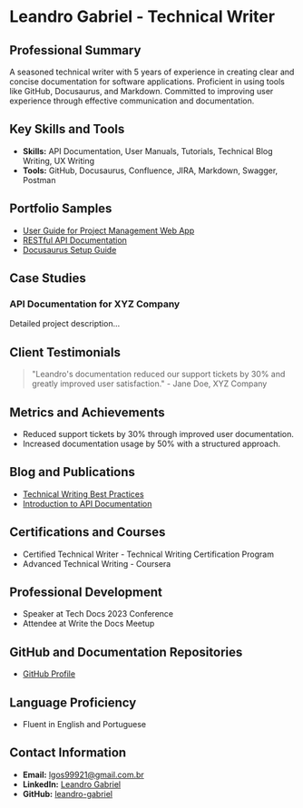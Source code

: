 # Leandro Gabriel - Technical Writer

## Professional Summary
A seasoned technical writer with 5 years of experience in creating clear and concise documentation for software applications. Proficient in using tools like GitHub, Docusaurus, and Markdown. Committed to improving user experience through effective communication and documentation.

## Key Skills and Tools
- **Skills:** API Documentation, User Manuals, Tutorials, Technical Blog Writing, UX Writing
- **Tools:** GitHub, Docusaurus, Confluence, JIRA, Markdown, Swagger, Postman

## Portfolio Samples
- [User Guide for Project Management Web App](./documentations/user_guide.md)
- [RESTful API Documentation](./documentations/api_restful.md)
- [Docusaurus Setup Guide](./documentations/docusaurus_guide.md)

## Case Studies
### API Documentation for XYZ Company
Detailed project description...

## Client Testimonials
> "Leandro's documentation reduced our support tickets by 30% and greatly improved user satisfaction." - Jane Doe, XYZ Company

## Metrics and Achievements
- Reduced support tickets by 30% through improved user documentation.
- Increased documentation usage by 50% with a structured approach.

## Blog and Publications
- [Technical Writing Best Practices](./Blog_&_publi/tw_best_practices.md)
- [Introduction to API Documentation](./Blog_&_publi/api_doc_intro.md)

## Certifications and Courses
- Certified Technical Writer - Technical Writing Certification Program
- Advanced Technical Writing - Coursera

## Professional Development
- Speaker at Tech Docs 2023 Conference
- Attendee at Write the Docs Meetup

## GitHub and Documentation Repositories
- [GitHub Profile](https://github.com/L-G99921)

## Language Proficiency
- Fluent in English and Portuguese

## Contact Information
- **Email:** lgos99921@gmail.com.br
- **LinkedIn:** [Leandro Gabriel](https://www.linkedin.com/in/leandro-gabriel-8aab31167/)
- **GitHub:** [leandro-gabriel](https://github.com/L-G99921)
